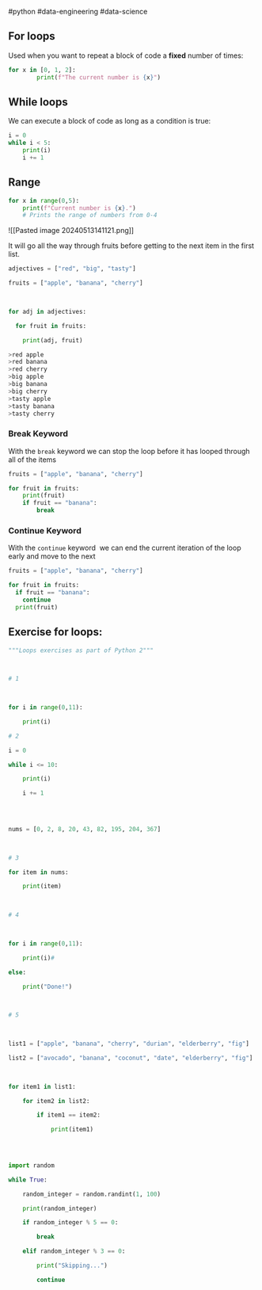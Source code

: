 #python #data-engineering #data-science 

## For loops

Used when you want to repeat a block of code a **fixed** number of times:

```python
for x in [0, 1, 2]:
		print(f"The current number is {x}")
```

## While loops

We can execute a block of code as long as a condition is true:

```python
i = 0
while i < 5:
	print(i)
	i += 1
```

## Range

```python
for x in range(0,5):
	print(f"Current number is {x}.")
	# Prints the range of numbers from 0-4
```

![[Pasted image 20240513141121.png]]

It will go all the way through fruits before getting to the next item in the first list.


```python
adjectives = ["red", "big", "tasty"]

fruits = ["apple", "banana", "cherry"]

  

for adj in adjectives:

  for fruit in fruits:

    print(adj, fruit)

>red apple
>red banana
>red cherry
>big apple
>big banana
>big cherry
>tasty apple
>tasty banana
>tasty cherry
```

### Break Keyword

With the `break` keyword we can stop the loop before it has looped through all of the items

```python
fruits = ["apple", "banana", "cherry"]

for fruit in fruits:
	print(fruit)
	if fruit == "banana":
		break
```


### Continue Keyword

With the `continue` keyword  we can end the current iteration of the loop early and move to the next

```python
fruits = ["apple", "banana", "cherry"]

for fruit in fruits:
  if fruit == "banana":
    continue
  print(fruit)
```


## Exercise for loops:

```python
"""Loops exercises as part of Python 2"""

  

# 1

  

for i in range(0,11):

    print(i)

# 2

i = 0

while i <= 10:

    print(i)

    i += 1

  
  

nums = [0, 2, 8, 20, 43, 82, 195, 204, 367]

  

# 3

for item in nums:

    print(item)

  

# 4

  

for i in range(0,11):

    print(i)#

else:

    print("Done!")

  

# 5

  

list1 = ["apple", "banana", "cherry", "durian", "elderberry", "fig"]

list2 = ["avocado", "banana", "coconut", "date", "elderberry", "fig"]

  

for item1 in list1:

    for item2 in list2:

        if item1 == item2:

            print(item1)

  
  

import random

while True:

    random_integer = random.randint(1, 100)

    print(random_integer)

    if random_integer % 5 == 0:

        break

    elif random_integer % 3 == 0:

        print("Skipping...")

        continue
```




